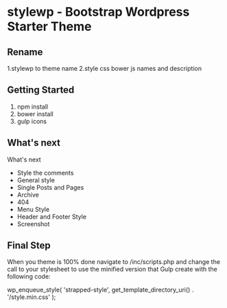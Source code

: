 

stylewp - Bootstrap Wordpress Starter Theme
===

Rename
-----------
1.stylewp to theme name
2.style css bower js names and description

Getting Started
---------------
1. npm install
2. bower install
3. gulp icons


What's next
---------------

What's next
- Style the comments
- General style
- Single Posts and Pages
- Archive
- 404
- Menu Style
- Header and Footer Style
- Screenshot



Final Step
----------

When you theme is 100% done navigate to /inc/scripts.php and change the call to your stylesheet to use the minified version that Gulp create with the following code:

wp_enqueue_style( 'strapped-style', get_template_directory_uri() . '/style.min.css' );
